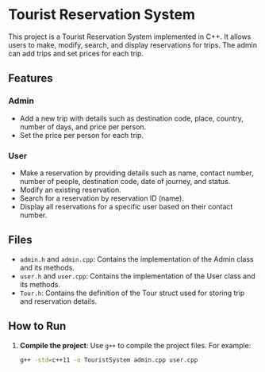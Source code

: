 # Tourist Reservation System

This project is a Tourist Reservation System implemented in C++. It allows users to make, modify, search, and display reservations for trips. The admin can add trips and set prices for each trip.

## Features

### Admin
- Add a new trip with details such as destination code, place, country, number of days, and price per person.
- Set the price per person for each trip.

### User
- Make a reservation by providing details such as name, contact number, number of people, destination code, date of journey, and status.
- Modify an existing reservation.
- Search for a reservation by reservation ID (name).
- Display all reservations for a specific user based on their contact number.

## Files

- `admin.h` and `admin.cpp`: Contains the implementation of the Admin class and its methods.
- `user.h` and `user.cpp`: Contains the implementation of the User class and its methods.
- `Tour.h`: Contains the definition of the Tour struct used for storing trip and reservation details.

## How to Run

1. **Compile the project**:
   Use `g++` to compile the project files. For example:
   ```sh
   g++ -std=c++11 -o TouristSystem admin.cpp user.cpp

